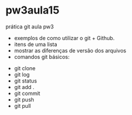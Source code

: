 # pw3aula15
prática git aula pw3

* exemplos de como utilizar o git + Github.
* itens de uma lista
* mostrar as diferenças de versão dos arquivos
* comandos git básicos:

- git clone
- git log
- git status
- git add .
- git commit 
- git push
- git pull

